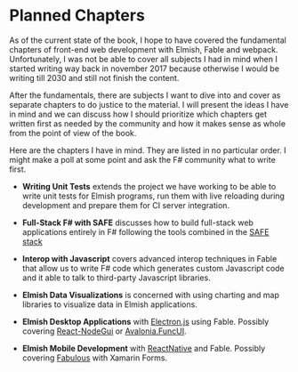 # Planned Chapters

As of the current state of the book, I hope to have covered the fundamental chapters of front-end web development with Elmish, Fable and webpack. Unfortunately, I was not be able to cover all subjects I had in mind when I started writing way back in november 2017 because otherwise I would be writing till 2030 and still not finish the content.

After the fundamentals, there are subjects I want to dive into and cover as separate chapters to do justice to the material. I will present the ideas I have in mind and we can discuss how I should prioritize which chapters get written first as needed by the community and how it makes sense as whole from the point of view of the book.

Here are the chapters I have in mind. They are listed in no particular order. I might make a poll at some point and ask the F# community what to write first.

- **Writing Unit Tests** extends the project we have working to be able to write unit tests for Elmish programs, run them with live reloading during development and prepare them for CI server integration.

- **Full-Stack F# with SAFE** discusses how to build full-stack web applications entirely in F# following the tools combined in the [SAFE stack](https://safe-stack.github.io/docs/)
- **Interop with Javascript** covers advanced interop techniques in Fable that allow us to write F# code which generates custom Javascript code and it able to talk to third-party Javascript libraries.
- **Elmish Data Visualizations** is concerned with using charting and map libraries to visualize data in Elmish applications.
- **Elmish Desktop Applications** with [Electron.js](https://www.electronjs.org/) using Fable. Possibly covering [React-NodeGui](https://github.com/nodegui/react-nodegui) or [Avalonia.FuncUI](https://github.com/AvaloniaCommunity/Avalonia.FuncUI).
- **Elmish Mobile Development** with [ReactNative](https://reactnative.dev/) and Fable. Possibly covering [Fabulous](https://github.com/fsprojects/Fabulous) with Xamarin Forms.
